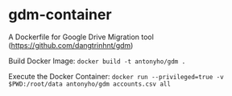 # gdm-container
A Dockerfile for Google Drive Migration tool (https://github.com/dangtrinhnt/gdm)

Build Docker Image:
`docker build -t antonyho/gdm .`

Execute the Docker Container:
`docker run --privileged=true -v $PWD:/root/data antonyho/gdm accounts.csv all`
